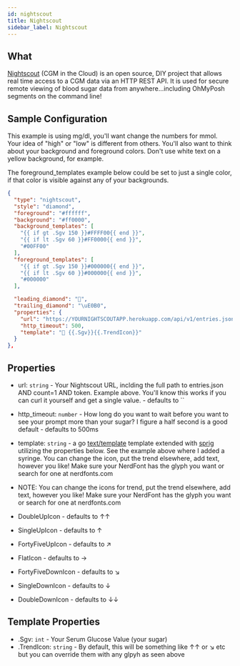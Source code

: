 ```yaml
---
id: nightscout
title: Nightscout
sidebar_label: Nightscout
---
```


## What

[Nightscout][nightscout] (CGM in the Cloud) is an open source, 
DIY project that allows real time access to a CGM data via an HTTP REST API. It 
is used for secure remote viewing of blood sugar data from anywhere...including 
OhMyPosh segments on the command line!

## Sample Configuration

This example is using mg/dl, you'll want change the numbers for mmol. Your idea 
of "high" or "low" is different from others. You'll also want to think about 
your background and foreground colors. Don't use white text on a yellow 
background, for example.

The foreground_templates example below could be set to just a single color, 
if that color is visible against any of your backgrounds. 

```json
{
  "type": "nightscout",
  "style": "diamond",
  "foreground": "#ffffff",
  "background": "#ff0000",
  "background_templates": [
    "{{ if gt .Sgv 150 }}#FFFF00{{ end }}",
    "{{ if lt .Sgv 60 }}#FF0000{{ end }}",
    "#00FF00"
  ],
  "foreground_templates": [
    "{{ if gt .Sgv 150 }}#000000{{ end }}",
    "{{ if lt .Sgv 60 }}#000000{{ end }}",
    "#000000"
  ],

  "leading_diamond": "",
  "trailing_diamond": "\uE0B0",
  "properties": {
    "url": "https://YOURNIGHTSCOUTAPP.herokuapp.com/api/v1/entries.json?count=1&token=APITOKENFROMYOURADMIN",
    "http_timeout": 500,
    "template": " {{.Sgv}}{{.TrendIcon}}"
  }
},
```

## Properties

- url: `string` - Your Nightscout URL, inclding the full path to entries.json 
  AND count=1 AND token. Example above. You'll know this works if you can curl 
  it yourself and get a single value. - defaults to ``
- http_timeout: `number` - How long do you want to wait before you want to see
  your prompt more than your sugar? I figure a half second is a good default - 
  defaults to 500ms
- template: `string` - a go [text/template][go-text-template] template extended 
  with [sprig][sprig] utilizing the properties below. 
  See the example above where I added a syringe. 
  You can change the icon, put the trend elsewhere, add text, however you like! 
  Make sure your NerdFont has the glyph you want or search for one 
  at nerdfonts.com

- NOTE: You can change the icons for trend, put the trend elsewhere, add text, 
  however you like! 
  Make sure your NerdFont has the glyph you want or search for one at
  nerdfonts.com
- DoubleUpIcon - defaults to ↑↑
- SingleUpIcon - defaults to ↑
- FortyFiveUpIcon - defaults to ↗
- FlatIcon - defaults to →
- FortyFiveDownIcon - defaults to ↘
- SingleDownIcon - defaults to ↓
- DoubleDownIcon - defaults to ↓↓

## Template Properties

- .Sgv: `int` - Your Serum Glucose Value (your sugar)
- .TrendIcon: `string` - By default, this will be something like ↑↑ or ↘ etc but you can 
  override them with any glpyh as seen above

[go-text-template]: https://golang.org/pkg/text/template/
[sprig]: https://masterminds.github.io/sprig/
[nightscout]: http://www.nightscout.info/